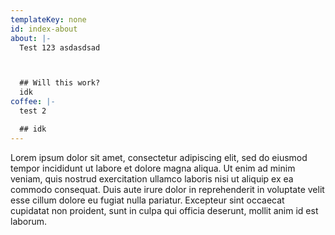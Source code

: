 ```yaml
---
templateKey: none
id: index-about
about: |-
  Test 123 asdasdsad



  ## Will this work?
  idk
coffee: |-
  test 2

  ## idk
---
```

Lorem ipsum dolor sit amet, consectetur adipiscing elit, sed do eiusmod
tempor incididunt ut labore et dolore magna aliqua. Ut enim ad minim veniam,
quis nostrud exercitation ullamco laboris nisi ut aliquip ex ea commodo
consequat. Duis aute irure dolor in reprehenderit in voluptate velit esse
cillum dolore eu fugiat nulla pariatur. Excepteur sint occaecat cupidatat non
proident, sunt in culpa qui officia deserunt, mollit anim id est laborum.